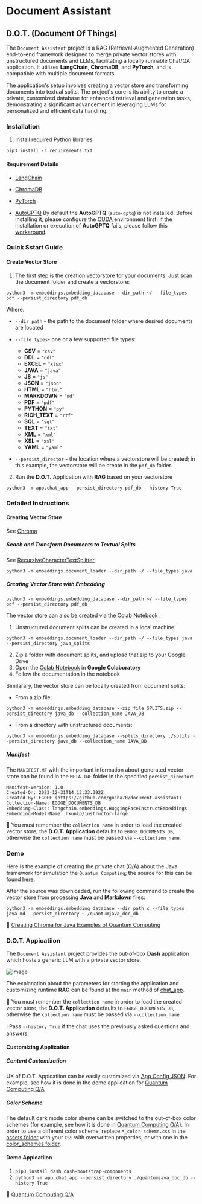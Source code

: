 # Document Assistant
## D.O.T. (Document Of Things)

The `Document Assistant` project is a RAG (Retrieval-Augmented Generation) end-to-end framework designed to merge private vector stores with unstructured documents and LLMs, facilitating a locally runnable Chat/QA application. It  utilizes **LangChain**, **ChromaDB**, and **PyTorch**, and is compatible with multiple document formats. 

The application's setup involves creating a vector store and transforming documents into textual splits. The project's core is its ability to create a private, customized database for enhanced retrieval and generation tasks, demonstrating a significant advancement in leveraging LLMs for personalized and efficient data handling​.

### Installation
1. Install required Python libraries
```
pip3 install -r requirements.txt
```
#### Requirement Details

- [LangChain](https://python.langchain.com/docs/modules/chains/foundational/llm_chain)

- [ChromaDB](https://docs.trychroma.com/)

- [PyTorch](https://pytorch.org/get-started/locally)

- [AutoGPTQ](https://pypi.org/project/auto-gptq/) 
By default the **AutoGPTQ** (`auto-gptq`) is not installed. Before installing it, please configure the [CUDA](https://www.cs.colostate.edu/~info/cuda-faq.html) environment first. 
If the installation or execution of **AutoGPTQ** fails, please follow this [workaround](https://huggingface.co/TheBloke/WizardLM-30B-Uncensored-GPTQ).


### <a name="quickStart">Quick Sstart Guide</a>

#### Create Vector Store 
1. The first step is the creation vectorstore for your documents. 
Just scan the document folder and create a vectorstore:
```
python3 -m embeddings.embedding_database --dir_path ~/ --file_types pdf --persist_directory pdf_db
```
Where:
- `--dir_path` - the path to the document folder where desired documents are located  
- `--file_types`-  one or a few supported file types:   
    - **CSV** = `"csv"`
    - **DDL** = `"ddl"`
    - **EXCEL** = `"xlsx"`
    - **JAVA** = `"java"`
    - **JS** = `"js"`
    - **JSON**  = `"json"`
    - **HTML** = `"html"`
    - **MARKDOWN** = `"md"`
    - **PDF** = `"pdf"`
    - **PYTHON** = `"py"`
    - **RICH_TEXT** = `"rtf"`
    - **SQL** = `"sql"`
    - **TEXT** = `"txt"`
    - **XML** = `"xml"`
    - **XSL** = `"xsl"`
    - **YAML** = `"yaml"`
           
- `--persist_director` - the location where a vectorstore will be created; in this example, the vectorstore will be create in the `pdf_db` folder.

2. Run the **D.O.T.** Application with **RAG** based on your vectorstore
```
python3 -m app.chat_app --persist_directory pdf_db --history True
```

### Detailed Instructions
#### Creating Vector Store
See [Chroma](https://api.python.langchain.com/en/latest/vectorstores/langchain_community.vectorstores.chroma.Chroma.html)

##### Seach and Transform Documents to Textual Splits
See [RecursiveCharacterTextSplitter](https://api.python.langchain.com/en/latest/text_splitter/langchain.text_splitter.RecursiveCharacterTextSplitter.html)
```
python3 -m embeddings.document_loader --dir_path ~/ --file_types java
```

##### Creating Vector Store with Embedding
```
python3 -m embeddings.embedding_database --dir_path ~/ --file_types pdf --persist_directory pdf_db
```
The vector store can also be created via the [Colab Notebook](https://github.com/gosha70/document-assistant/blob/main/notebooks/CreateEmbeddingsVectorstore.ipynb)
:
1. Unstructured document splits can be created in a local machine:
```
python3 -m embeddings.document_loader --dir_path ~/ --file_types java --persist_directory java_splits
```


2. Zip a folder with document splits, and upload that zip to your Google Drive
3. Open the [Colab Notebook](https://github.com/gosha70/document-assistant/blob/main/notebooks/CreateEmbeddingsVectorstore.ipynb) in **Google Colaboratory**
4. Follow the documentation in the notebook

Similarary, the vector store can be locally created from document splits:

- From a zip file:
```
python3 -m embeddings.embedding_database --zip_file SPLITS.zip --persist_directory java_db --collection_name JAVA_DB
```
- From a directory with unstructured documents:
```
python3 -m embeddings.embedding_database --splits_directory ./splits --persist_directory java_db --collection_name JAVA_DB
```

##### Manifest
The `MANIFEST.MF` with the important information about generated vector store can be found in the `META-INF` folder in the specified `persist_director`:
```
Manifest-Version: 1.0
Created-On: 2023-12-31T14:13:33.392Z
Created-By: EGOGE (https://github.com/gosha70/document-assistant)
Collection-Name: EGOGE_DOCUMENTS_DB
Embedding-Class: langchain.embeddings.HuggingFaceInstructEmbeddings
Embedding-Model-Name: hkunlp/instructor-large
```
:triangular_flag_on_post: You must remember the `collection name` in order to load the created vector store; the **D.O.T. Application** defaults to `EGOGE_DOCUMENTS_DB`, otherwise the `collection name` must be passed via `--collection_name`.

### Demo 

Here is the example of creating the private chat (Q/A) about the Java framework for simulation the `Quantum Computing`; the source for this can be found [here](https://www.manning.com/books/quantum-computing-in-action). 

After the source was downloaded, run the following command to create the vector store from processing **Java** and **Markdown** files:
```
python3 -m embeddings.embedding_database --dir_path c --file_types java md --persist_directory ~./quantumjava_doc_db
```

:movie_camera: [Creating Chroma for Java Examples of Quantum Computing](https://drive.google.com/file/d/19xbVvnTvkTTV4lZ3rcFIe08WJn3hMLbG)


###  D.O.T. Appicatiion
The `Document Assistant` project provides the out-of-box **Dash** application which hosts a generic LLM with a private vector store.

![image](https://github.com/gosha70/document-assistant/assets/17832712/76847401-8c27-4e2b-a613-218c622ba395)

The explanation about the parameters for starting the application and customizing runtime **RAG** can be found at the `main` method of [chat_app](https://github.com/gosha70/document-assistant/blob/main/app/chat_app.py).

:triangular_flag_on_post: You must remember the `collection name` in order to load the created vector store; the **D.O.T. Application** defaults to `EGOGE_DOCUMENTS_DB`, otherwise the `collection name` must be passed via `--collection_name`.

:information_source: Pass `--history True` if the chat uses the previously asked questions and answers.

#### Customizing Application

##### Content Customization
UX of D.O.T. Appicatiion can be easily customized via [App Config JSON](https://github.com/gosha70/document-assistant/blob/main/app/app_config.json).
For example, see how it is done in the demo application for [Quantum Computing Q/A](https://github.com/gosha70/quantum-chat/blob/main/app/app_config.json)

##### Color Scheme
The default dark mode color sheme can be switched to the out-of-box color schemes (for example, see how it is done in [Quantum Computing Q/A](https://github.com/gosha70/quantum-chat)).
In order to use a different color scheme, replace `*_color-scheme.css` in the [assets folder](https://github.com/gosha70/document-assistant/tree/main/app/assets) with your `CSS` with overwritten properties, or with one in the [color_schemes folder](https://github.com/gosha70/document-assistant/tree/main/app/color_schemes).



#### Demo Appicatiion
1. `pip3 install dash dash-bootstrap-components`
2. `python3 -m app.chat_app --persist_directory ./quantumjava_doc_db --history True`

:movie_camera: [Quantum Computing Q/A](https://drive.google.com/file/d/1OxAUQoNFPsGm9yvhaencaYZCxuqhlcL6) 


